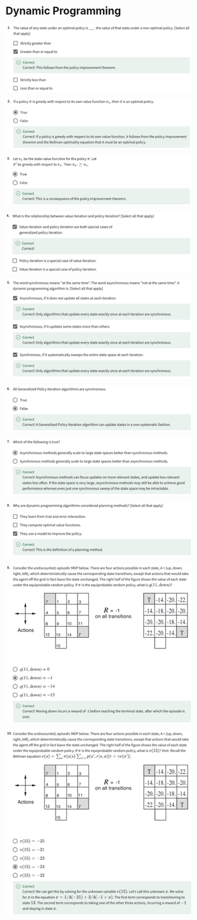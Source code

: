 # Dynamic Programming

![](../imgs_quizzes/c1w4q1.png)

![](../imgs_quizzes/c1w4q2.png)

![](../imgs_quizzes/c1w4q3.png)

![](../imgs_quizzes/c1w4q4.png)

![](../imgs_quizzes/c1w4q5.png)

![](../imgs_quizzes/c1w4q6.png)

![](../imgs_quizzes/c1w4q7.png)

![](../imgs_quizzes/c1w4q8.png)

![](../imgs_quizzes/c1w4q9.png)

![](../imgs_quizzes/c1w4q10.png)